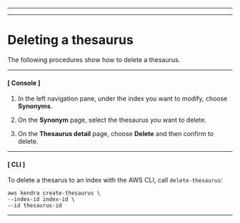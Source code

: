 --------

--------

# Deleting a thesaurus<a name="index-synonyms-delete"></a>

The following procedures show how to delete a thesaurus\. 

------
#### [ Console ]

1. In the left navigation pane, under the index you want to modify, choose **Synonyms**\. 

1. On the **Synonym** page, select the thesaurus you want to delete\. 

1. On the **Thesaurus detail** page, choose **Delete** and then confirm to delete\. 

------
#### [ CLI ]

To delete a thesarus to an index with the AWS CLI, call `delete-thesaurus`: 

```
aws kendra create-thesaurus \
--index-id index-id \
--id thesaurus-id
```

------